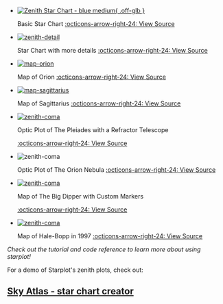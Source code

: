 
<div class="grid cards examples" markdown>

<!----- [ Example 1 ] ----------->
-  [![Zenith Star Chart - blue medium](images/examples/example_01.png){ .off-glb }](examples/star-chart-basic.md)
    
    Basic Star Chart
    [:octicons-arrow-right-24: View Source](examples/star-chart-basic.md)

<!----- [ Example 2 ] ----------->
-   [![zenith-detail](images/examples/example_02.png)](examples/star-chart-detail.md)

    Star Chart with more details
    [:octicons-arrow-right-24: View Source](examples/star-chart-detail.md)

<!----- [ Example 3 ] ----------->
-   [![map-orion](images/examples/example_03.png)](examples/map-orion.md)

    Map of Orion
    [:octicons-arrow-right-24: View Source](examples/map-orion.md)

<!----- [ Example 4 ] ----------->
-   [![map-sagittarius](images/examples/example_04.png)](examples/map-sagittarius.md)

    Map of Sagittarius
    [:octicons-arrow-right-24: View Source](examples/map-sagittarius.md)

<!----- [ Example 5 ] ----------->
-   [![zenith-coma](images/examples/example_05.png)](examples/optic-m45.md)

    Optic Plot of The Pleiades with a Refractor Telescope

    [:octicons-arrow-right-24: View Source](examples/optic-m45.md)


-   ![zenith-coma](images/examples/example_05.png)

    Optic Plot of The Orion Nebula
    [:octicons-arrow-right-24: View Source](#)


<!----- [ Example 6 ] ----------->
-   [![zenith-coma](images/examples/example_06.png)](examples/map-big-dipper.md)

    Map of The Big Dipper with Custom Markers

    [:octicons-arrow-right-24: View Source](examples/map-big-dipper.md)

<!----- [ Example 7 ] ----------->
-   [![zenith-coma](images/examples/example_07.png)](examples/map-hale-bopp-comet.md)

    Map of Hale-Bopp in 1997
    [:octicons-arrow-right-24: View Source](examples/map-hale-bopp-comet.md)
</div>


*Check out the tutorial and code reference to learn more about using starplot!*

For a demo of Starplot's zenith plots, check out: 

## [Sky Atlas - star chart creator](https://skyatlas.app/star-charts/)

